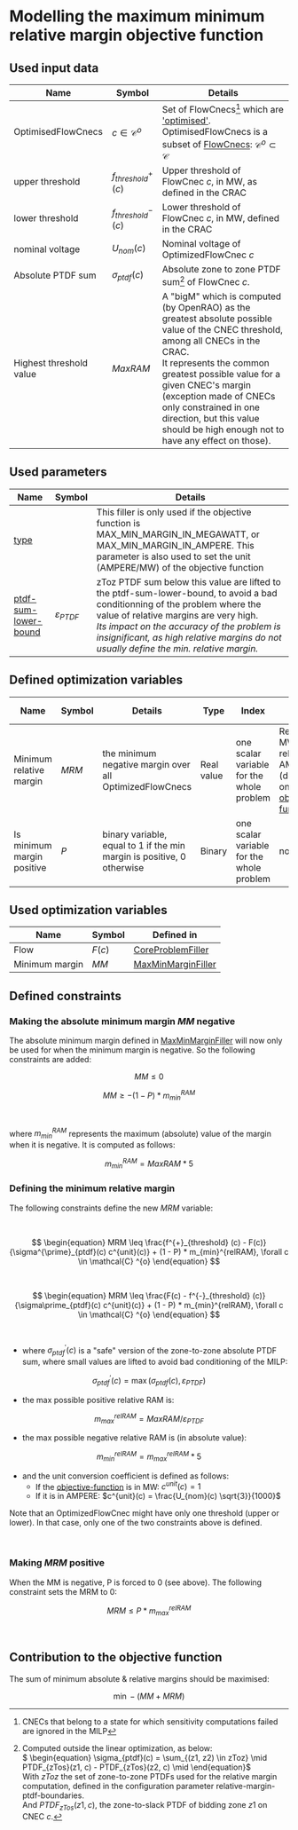 # Modelling the maximum minimum relative margin objective function

## Used input data

| Name                     | Symbol                    | Details                                                                                                                                                                                                                                                                                                                                                |
|--------------------------|---------------------------|--------------------------------------------------------------------------------------------------------------------------------------------------------------------------------------------------------------------------------------------------------------------------------------------------------------------------------------------------------|
| OptimisedFlowCnecs       | $c \in \mathcal{C} ^{o}$  | Set of FlowCnecs[^1] which are ['optimised'](/input-data/crac/json.md#optimised-and-monitored-cnecs). OptimisedFlowCnecs is a subset of [FlowCnecs](core-problem-filler.md#used-input-data): $\mathcal{C} ^{o} \subset \mathcal{C}$                                                                                                                    |
| upper threshold          | $f^{+}_{threshold} (c)$   | Upper threshold of FlowCnec $c$, in MW, as defined in the CRAC                                                                                                                                                                                                                                                                                         |
| lower threshold          | $f^{-}_{threshold} (c)$   | Lower threshold of FlowCnec $c$, in MW, defined in the CRAC                                                                                                                                                                                                                                                                                            |
| nominal voltage          | $U_{nom}(c)$              | Nominal voltage of OptimizedFlowCnec $c$                                                                                                                                                                                                                                                                                                               |
| Absolute PTDF sum        | $\sigma_{ptdf}(c)$        | Absolute zone to zone PTDF sum[^2] of FlowCnec $c$.                                                                                                                                                                                                                                                                                                    |
| Highest threshold value  | $MaxRAM$                  | A "bigM" which is computed (by OpenRAO) as the greatest absolute possible value of the CNEC threshold, among all CNECs in the CRAC. <br> It represents the common greatest possible value for a given CNEC's margin (exception made of CNECs only constrained in one direction, but this value should be high enough not to have any effect on those). |

[^1]: CNECs that belong to a state for which sensitivity computations failed are ignored in the MILP  
[^2]: Computed outside the linear optimization, as below: <br> $ \begin{equation} \sigma_{ptdf}(c) = \sum_{(z1, z2) \in
zToz} \mid PTDF_{zTos}(z1, c) - PTDF_{zTos}(z2, c) \mid \end{equation}$ <br>With $zToz$ the set of zone-to-zone PTDFs
used for the relative margin computation, defined in the configuration parameter relative-margin-ptdf-boundaries. <br>
And $PTDF_{zTos}(z1, c)$, the zone-to-slack PTDF of bidding zone $z1$ on CNEC $c$.

## Used parameters

| Name                                                                   | Symbol               | Details                                                                                                                                                                                                                                                                                                          |
|------------------------------------------------------------------------|----------------------|------------------------------------------------------------------------------------------------------------------------------------------------------------------------------------------------------------------------------------------------------------------------------------------------------------------|
| [type](/parameters.md#type)                                 |                      | This filler is only used if the objective function is MAX_MIN_MARGIN_IN_MEGAWATT, or MAX_MIN_MARGIN_IN_AMPERE. This parameter is also used to set the unit (AMPERE/MW) of the objective function                                                                                                                 |
| [ptdf-sum-lower-bound](/parameters.md#ptdf-sum-lower-bound) | $\varepsilon_{PTDF}$ | zToz PTDF sum below this value are lifted to the ptdf-sum-lower-bound, to avoid a bad conditionning of the problem where the value of relative margins are very high. <br>*Its impact on the accuracy of the problem is insignificant, as high relative margins do not usually define the min. relative margin.* |

## Defined optimization variables

| Name                       | Symbol | Details                                                                | Type       | Index                                     | Unit                                                                                                                       | Lower bound | Upper bound |
|----------------------------|--------|------------------------------------------------------------------------|------------|-------------------------------------------|----------------------------------------------------------------------------------------------------------------------------|-------------|-------------|
| Minimum relative margin    | $MRM$  | the minimum negative margin over all OptimizedFlowCnecs                | Real value | one scalar variable for the whole problem | Relative MW or relative AMPERE (depending on [objective-function](/parameters.md#objective-function-parameters) | 0           | $+\infty$   |
| Is minimum margin positive | $P$    | binary variable, equal to 1 if the min margin is positive, 0 otherwise | Binary     | one scalar variable for the whole problem | no unit                                                                                                                    | 0           | 1           |

## Used optimization variables

| Name           | Symbol | Defined in                                                                    |
|----------------|--------|-------------------------------------------------------------------------------|
| Flow           | $F(c)$ | [CoreProblemFiller](core-problem-filler.md#defined-optimization-variables)    |
| Minimum margin | $MM$   | [MaxMinMarginFiller](max-min-margin-filler.md#defined-optimization-variables) |

## Defined constraints

### Making the absolute minimum margin $MM$ negative

The absolute minimum margin defined in [MaxMinMarginFiller](max-min-margin-filler.md#defined-optimization-variables) will
now only be used for when the minimum margin is negative. So the following constraints are added:

$$
\begin{equation}
MM \leq 0
\end{equation}
$$

$$
\begin{equation}
MM \geq -(1 - P) * m_{min}^{RAM}
\end{equation}
$$

<br>

where $m_{min}^{RAM}$ represents the maximum (absolute) value of the margin when it is negative. It is computed as
follows:

$$
m_{min}^{RAM} = MaxRAM * 5
$$

### Defining the minimum relative margin

The following constraints define the new $MRM$ variable:

<br>

$$
\begin{equation}
MRM \leq \frac{f^{+}_{threshold} (c) - F(c)}{\sigma^{\prime}_{ptdf}(c) c^{unit}(c)} + (1 - P) * m_{min}^{relRAM},
\forall c \in \mathcal{C} ^{o}
\end{equation}
$$

<br>

$$
\begin{equation}
MRM \leq \frac{F(c) - f^{-}_{threshold} (c)}{\sigma\prime_{ptdf}(c) c^{unit}(c)} + (1 - P) * m_{min}^{relRAM}, \forall c
\in \mathcal{C} ^{o}
\end{equation}
$$

<br>

- where $\sigma^{\prime}_{ptdf}(c)$ is a "safe" version of the zone-to-zone absolute PTDF sum, where small values are
  lifted to avoid bad conditioning of the MILP:  

$$\sigma^{\prime}_{ptdf}(c) = \max{(\sigma_{ptdf}(c), \varepsilon_{PTDF})} $$

- the max possible positive relative RAM is:  

$$m_{max}^{relRAM} = MaxRAM / \varepsilon_{PTDF}$$

- the max possible negative relative RAM is (in absolute value):  

$$m_{min}^{relRAM} = m_{max}^{relRAM} * 5$$

- and the unit conversion coefficient is defined as follows:
    - If the [objective-function](/parameters.md#objective-function-parameters) is in MW: $c^{unit}(c) = 1$
    - If it is in AMPERE: $c^{unit}(c) = \frac{U_{nom}(c) \sqrt{3}}{1000}$

Note that an OptimizedFlowCnec might have only one threshold (upper or lower). In that case, only one of the two
constraints above is defined.

<br>

### Making $MRM$ positive

When the MM is negative, P is forced to 0 (see above). The following constraint sets the MRM to 0:

$$
\begin{equation}
MRM \leq P * m_{max}^{relRAM}
\end{equation}
$$

<br>

## Contribution to the objective function

The sum of minimum absolute & relative margins should be maximised:

$$
\begin{equation}
\min -(MM + MRM)
\end{equation}
$$